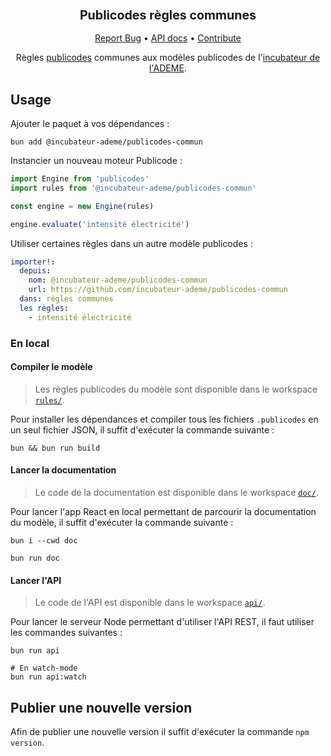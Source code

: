 <div align="center">
  <h3 align="center">
	<big>Publicodes règles communes</big>
  </h3>
  <p align="center">
   <a href="https://github.com/incubateur-ademe/publicodes-commun/issues">Report Bug</a>
   •
   <a href="https://incubateur-ademe.github.io/publicodes-commun/">API docs</a>
   •
   <a href="https://github.com/incubateur-ademe/publicodes-commun/blob/master/CONTRIBUTING.md">Contribute</a>
  </p>

Règles [publicodes](https://publi.codes) communes aux modèles publicodes de
l'[incubateur de l'ADEME](https://beta.gouv.fr/startups/?incubateur=ademe).

</div>

## Usage 

Ajouter le paquet à vos dépendances : 
```
bun add @incubateur-ademe/publicodes-commun
```

Instancier un nouveau moteur Publicode :
```typescript
import Engine from 'publicodes'
import rules from '@incubateur-ademe/publicodes-commun'

const engine = new Engine(rules)

engine.evaluate('intensité électricité')
```

Utiliser certaines règles dans un autre modèle publicodes :
```yaml
importer!:
  depuis:
    nom: @incubateur-ademe/publicodes-commun 
    url: https://github.com/incubateur-ademe/publicodes-commun
  dans: règles communes
  les règles:
    - intensité électricité
```

### En local

#### Compiler le modèle

> Les règles publicodes du modèle sont disponible dans le workspace
> [`rules/`](https://github.com/incubateur-ademe/publicodes-commun/tree/main/rules).

Pour installer les dépendances et compiler tous les fichiers `.publicodes` en
un seul fichier JSON, il suffit d'exécuter la commande suivante : 

```
bun && bun run build
```

#### Lancer la documentation

> Le code de la documentation est disponible dans le workspace
> [`doc/`](https://github.com/incubateur-ademe/publicodes-commun/tree/main/doc).

Pour lancer l'app React en local permettant de parcourir la documentation du
modèle, il suffit d'exécuter la commande suivante :

```
bun i --cwd doc

bun run doc
```

#### Lancer l'API

> Le code de l'API est disponible dans le workspace
> [`api/`](https://github.com/incubateur-ademe/publicodes-commun/tree/main/api).

Pour lancer le serveur Node permettant d'utiliser l'API REST, il faut utiliser les commandes
suivantes : 

```
bun run api

# En watch-mode
bun run api:watch
```

## Publier une nouvelle version

Afin de publier une nouvelle version il suffit d'exécuter la commande `npm
version`.
